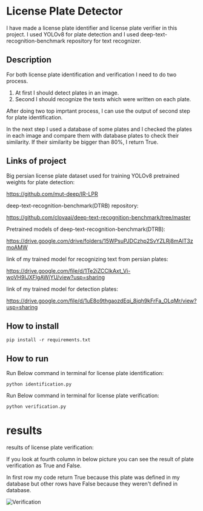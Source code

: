# License Plate Detector 

I have made a license plate identifier and license plate verifier in this project.
I used YOLOv8 for plate detection and I used deep-text-recognition-benchmark repository for text recognizer.

## Description

For both license plate identification and verification I need to do two process.

1. At first I should detect plates in an image.
2. Second I should recognize the texts which were written on each plate.

After doing two top imprtant process, I can use the output of second step for plate identification.

In the next step I used a database of some plates and I checked the plates in each image and compare them with database plates to check their similarity.
If their similarity be bigger than 80%, I return True. 


## Links of project

Big persian license plate dataset used for training YOLOv8 pretrained weights for plate detection:

https://github.com/mut-deep/IR-LPR

deep-text-recognition-benchmark(DTRB) repository:

https://github.com/clovaai/deep-text-recognition-benchmark/tree/master

Pretrained models of deep-text-recognition-benchmark(DTRB):

https://drive.google.com/drive/folders/15WPsuPJDCzhp2SvYZLRj8mAlT3zmoAMW

link of my trained model for recognizing text from persian plates:

https://drive.google.com/file/d/1Te2iZCCIkAxt_Vi-woVH9IJXFlgAWjYU/view?usp=sharing

link of my trained model for detection plates:

https://drive.google.com/file/d/1uE8o9thgaozdEqi_8jqh9kFrFa_OLqMr/view?usp=sharing

## How to install

```
pip install -r requirements.txt
```

##  How to run

Run Below command in terminal for license plate identification:

```python identification.py```


Run Below command in terminal for license plate verification:

```python verification.py```

# results

results of license plate verification:

If you look at fourth column in below picture you can see the result of plate verification as True and False.

In first row my code return True because this plate was defined in my database but other rows have False because they weren't defined in database.

![Verification](https://github.com/javadnematollahi/Plate_identification_and_verification_YOLO_DTRB/assets/86910174/f9c8a122-c6e2-4b1e-86ba-dba37531215c)






